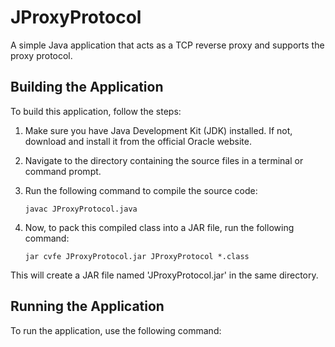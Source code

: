 # JProxyProtocol

A simple Java application that acts as a TCP reverse proxy and supports the proxy protocol.

## Building the Application

To build this application, follow the steps:

1. Make sure you have Java Development Kit (JDK) installed. If not, download and install it from the official Oracle website.

2. Navigate to the directory containing the source files in a terminal or command prompt.

3. Run the following command to compile the source code:

    ```
    javac JProxyProtocol.java
    ```

4. Now, to pack this compiled class into a JAR file, run the following command:

    ```
    jar cvfe JProxyProtocol.jar JProxyProtocol *.class
    ```

This will create a JAR file named 'JProxyProtocol.jar' in the same directory.

## Running the Application

To run the application, use the following command:


